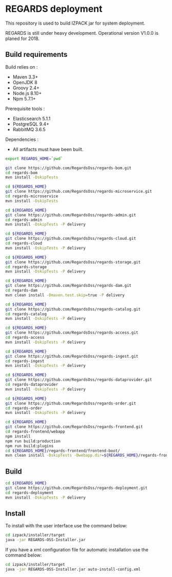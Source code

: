 # REGARDS deployment

This repository is used to build IZPACK jar for system deployment.

REGARDS is still under heavy development. Operational version V1.0.0 is planed for 2018.

## Build requirements

Build relies on :
* Maven 3.3+
* OpenJDK 8
* Groovy 2.4+
* Node.js 8.10+
* Npm 5.7.1+

Prerequisite tools :
* Elasticsearch 5.1.1
* PostgreSQL 9.4+
* RabbitMQ 3.6.5

Dependencies : 
* All artifacts must have been built.

```bash
export REGARDS_HOME=`pwd`

git clone https://github.com/RegardsOss/regards-bom.git
cd regards-bom
mvn install -DskipTests

cd ${REGARDS_HOME}
git clone https://github.com/RegardsOss/regards-microservice.git
cd regards-microservice
mvn install -DskipTests

cd ${REGARDS_HOME}
git clone https://github.com/RegardsOss/regards-admin.git
cd regards-admin
mvn install -DskipTests -P delivery

cd ${REGARDS_HOME}
git clone https://github.com/RegardsOss/regards-cloud.git
cd regards-cloud
mvn install -DskipTests -P delivery 

cd ${REGARDS_HOME}
git clone https://github.com/RegardsOss/regards-storage.git
cd regards-storage
mvn install -DskipTests -P delivery

cd ${REGARDS_HOME}
git clone https://github.com/RegardsOss/regards-dam.git
cd regards-dam
mvn clean install -Dmaven.test.skip=true -P delivery

cd ${REGARDS_HOME}
git clone https://github.com/RegardsOss/regards-catalog.git
cd regards-catalog
mvn install -DskipTests -P delivery

cd ${REGARDS_HOME}
git clone https://github.com/RegardsOss/regards-access.git
cd regards-access
mvn install -DskipTests -P delivery

cd ${REGARDS_HOME}
git clone https://github.com/RegardsOss/regards-ingest.git
cd regards-ingest
mvn install -DskipTests -P delivery

cd ${REGARDS_HOME}
git clone https://github.com/RegardsOss/regards-dataprovider.git
cd regards-dataprovider
mvn install -DskipTests -P delivery

cd ${REGARDS_HOME}
git clone https://github.com/RegardsOss/regards-order.git
cd regards-order
mvn install -DskipTests -P delivery

cd ${REGARDS_HOME}
git clone https://github.com/RegardsOss/regards-frontend.git
cd regards-frontend/webapp
npm install
npm run build:production
npm run build:plugins
cd ${REGARDS_HOME}/regards-frontend/frontend-boot/
mvn clean install -DskipTests -Dwebapp.dir=${REGARDS_HOME}/regards-frontend/webapp
```

## Build

```bash
cd ${REGARDS_HOME}
git clone https://github.com/RegardsOss/regards-deployment.git
cd regards-deployment
mvn install -DskipTests -P delivery
```

## Install

To install with the user interface use the command below:

```bash
cd izpack/installer/target
java -jar REGARDS-OSS-Installer.jar 
```

If you have a xml configuration file for automatic installation use the command below:

```bash
cd izpack/installer/target
java -jar REGARDS-OSS-Installer.jar auto-install-config.xml
```